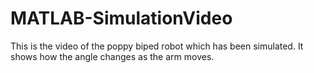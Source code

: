 # MATLAB-SimulationVideo
This is the video of the poppy biped robot which has been simulated. It shows how the angle changes as the arm moves.
